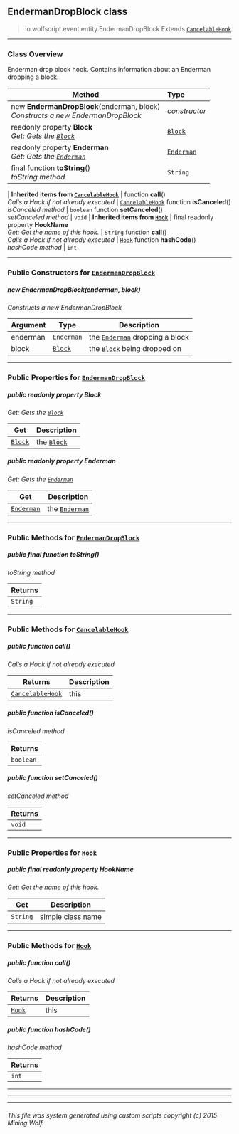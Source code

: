 ## EndermanDropBlock __class__

>io.wolfscript.event.entity.EndermanDropBlock
>Extends [`CancelableHook`](../../hook/CancelableHook.md)

---

### Class Overview

Enderman drop block hook. Contains information about an Enderman dropping a block.

Method | Type   
--- | :--- 
new __EndermanDropBlock__(enderman, block) <br> _Constructs a new EndermanDropBlock_ | _constructor_
 readonly property __Block__ <br> _Get: Gets the [`Block`](../../api/world/blocks/Block.md)_ | [`Block`](../../api/world/blocks/Block.md)
 readonly property __Enderman__ <br> _Get: Gets the [`Enderman`](../../api/entity/living/monster/Enderman.md)_ | [`Enderman`](../../api/entity/living/monster/Enderman.md)
final function __toString__() <br> _toString method_ | `String`
 |
__Inherited items from [`CancelableHook`](../../hook/CancelableHook.md)__ |
 function __call__() <br> _Calls a Hook if not already executed_ | [`CancelableHook`](../../hook/CancelableHook.md)
 function __isCanceled__() <br> _isCanceled method_ | `boolean`
 function __setCanceled__() <br> _setCanceled method_ | `void`
 |
__Inherited items from [`Hook`](../../hook/Hook.md)__ |
final readonly property __HookName__ <br> _Get: Get the name of this hook._ | `String`
 function __call__() <br> _Calls a Hook if not already executed_ | [`Hook`](../../hook/Hook.md)
 function __hashCode__() <br> _hashCode method_ | `int`







---

### Public Constructors for [`EndermanDropBlock`](EndermanDropBlock.md)

##### <a id='endermandropblock'></a>new __EndermanDropBlock__(enderman, block) 

_Constructs a new EndermanDropBlock_

Argument | Type | Description  
--- | --- | --- 
enderman | [`Enderman`](../../api/entity/living/monster/Enderman.md) | the [`Enderman`](../../api/entity/living/monster/Enderman.md) dropping a block
block | [`Block`](../../api/world/blocks/Block.md) | the [`Block`](../../api/world/blocks/Block.md) being dropped on

---

### Public Properties for [`EndermanDropBlock`](EndermanDropBlock.md)

##### <a id='block'></a>public  readonly property __Block__

_Get: Gets the [`Block`](../../api/world/blocks/Block.md)_

Get | Description
--- | --- 
[`Block`](../../api/world/blocks/Block.md) | the [`Block`](../../api/world/blocks/Block.md)



##### <a id='enderman'></a>public  readonly property __Enderman__

_Get: Gets the [`Enderman`](../../api/entity/living/monster/Enderman.md)_

Get | Description
--- | --- 
[`Enderman`](../../api/entity/living/monster/Enderman.md) | the [`Enderman`](../../api/entity/living/monster/Enderman.md)



---

### Public Methods for [`EndermanDropBlock`](EndermanDropBlock.md)

##### <a id='tostring'></a>public final function __toString__()

_toString method_

Returns | 
--- | 
`String` |


---

### Public Methods for [`CancelableHook`](../../hook/CancelableHook.md)

##### <a id='call'></a>public  function __call__()

_Calls a Hook if not already executed_

Returns | Description
--- | --- 
[`CancelableHook`](../../hook/CancelableHook.md) | this


##### <a id='iscanceled'></a>public  function __isCanceled__()

_isCanceled method_

Returns | 
--- | 
`boolean` |


##### <a id='setcanceled'></a>public  function __setCanceled__()

_setCanceled method_

Returns | 
--- | 
`void` |


---

### Public Properties for [`Hook`](../../hook/Hook.md)

##### <a id='hookname'></a>public final readonly property __HookName__

_Get: Get the name of this hook._

Get | Description
--- | --- 
`String` | simple class name



---

### Public Methods for [`Hook`](../../hook/Hook.md)

##### <a id='call'></a>public  function __call__()

_Calls a Hook if not already executed_

Returns | Description
--- | --- 
[`Hook`](../../hook/Hook.md) | this


##### <a id='hashcode'></a>public  function __hashCode__()

_hashCode method_

Returns | 
--- | 
`int` |


---


---


---


###### This file was system generated using custom scripts copyright (c) 2015 Mining Wolf.
	

